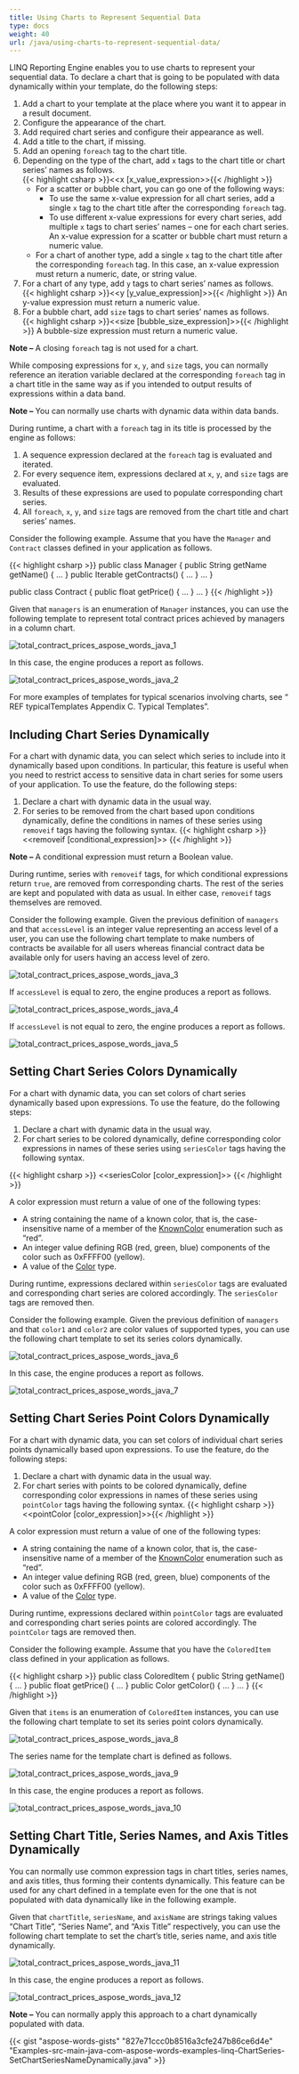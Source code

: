 ```yaml
---
title: Using Charts to Represent Sequential Data
type: docs
weight: 40
url: /java/using-charts-to-represent-sequential-data/
---
```


LINQ Reporting Engine enables you to use charts to represent your sequential data. To declare a chart that is going to be populated with data dynamically within your template, do the following steps:

1. Add a chart to your template at the place where you want it to appear in a result document.
1. Configure the appearance of the chart.
1. Add required chart series and configure their appearance as well.
1. Add a title to the chart, if missing.
1. Add an opening `foreach` tag to the chart title.
1. Depending on the type of the chart, add `x` tags to the chart title or chart series’ names as follows.<br>
	{{< highlight csharp >}}<<x [x_value_expression>>{{< /highlight >}}
	- For a scatter or bubble chart, you can go one of the following ways:
		- To use the same x-value expression for all chart series, add a single `x` tag to the chart title after the corresponding `foreach` tag.
		- To use different x-value expressions for every chart series, add multiple `x` tags to chart series’ names – one for each chart series.<br>
	An x-value expression for a scatter or bubble chart must return a numeric value.
	- For a chart of another type, add a single `x` tag to the chart title after the corresponding `foreach` tag. In this case, an x-value expression must return a numeric, date, or string value.
1. For a chart of any type, add `y` tags to chart series’ names as follows.<br>
{{< highlight csharp >}}<<y [y_value_expression]>>{{< /highlight >}}
	An y-value expression must return a numeric value.
1. For a bubble chart, add `size` tags to chart series’ names as follows.<br>
{{< highlight csharp >}}<<size [bubble_size_expression]>>{{< /highlight >}}
	A bubble-size expression must return a numeric value.<br>

**Note –** A closing `foreach` tag is not used for a chart.

While composing expressions for `x`, `y`, and `size` tags, you can normally reference an iteration variable declared at the corresponding `foreach` tag in a chart title in the same way as if you intended to output results of expressions within a data band.

**Note –** You can normally use charts with dynamic data within data bands.

During runtime, a chart with a `foreach` tag in its title is processed by the engine as follows:

1. A sequence expression declared at the `foreach` tag is evaluated and iterated.
1. For every sequence item, expressions declared at `x`, `y`, and `size` tags are evaluated.
1. Results of these expressions are used to populate corresponding chart series.
1. All `foreach`, `x`, `y`, and `size` tags are removed from the chart title and chart series’ names.

Consider the following example. Assume that you have the `Manager` and `Contract` classes defined in your application as follows.

{{< highlight csharp >}}
public class Manager
{
	public String getName getName() { ... }
	public Iterable<Contract> getContracts() { ... }
	...
}

public class Contract
{
	public float getPrice() { ... }
	...
}
{{< /highlight >}}

Given that `managers` is an enumeration of `Manager` instances, you can use the following template to represent total contract prices achieved by managers in a column chart.

![total_contract_prices_aspose_words_java_1](total_contract_prices_1.png)

In this case, the engine produces a report as follows.

![total_contract_prices_aspose_words_java_2](total_contract_prices_2.png)

For more examples of templates for typical scenarios involving charts, see “ REF typicalTemplates Appendix C. Typical Templates”.

## Including Chart Series Dynamically

For a chart with dynamic data, you can select which series to include into it dynamically based upon conditions. In particular, this feature is useful when you need to restrict access to sensitive data in chart series for some users of your application. To use the feature, do the following steps:

1. Declare a chart with dynamic data in the usual way.
1. For series to be removed from the chart based upon conditions dynamically, define the conditions in names of these series using `removeif` tags having the following syntax.
{{< highlight csharp >}}
<<removeif [conditional_expression]>>
{{< /highlight >}}

**Note –** A conditional expression must return a Boolean value.

During runtime, series with `removeif` tags, for which conditional expressions return `true`, are removed from corresponding charts. The rest of the series are kept and populated with data as usual. In either case, `removeif` tags themselves are removed.

Consider the following example. Given the previous definition of `managers` and that `accessLevel` is an integer value representing an access level of a user, you can use the following chart template to make numbers of contracts be available for all users whereas financial contract data be available only for users having an access level of zero.

![total_contract_prices_aspose_words_java_3](total_contract_prices_3.png)

If `accessLevel` is equal to zero, the engine produces a report as follows.

![total_contract_prices_aspose_words_java_4](total_contract_prices_4.png)

If `accessLevel` is not equal to zero, the engine produces a report as follows.

![total_contract_prices_aspose_words_java_5](total_contract_prices_5.png)

## Setting Chart Series Colors Dynamically

For a chart with dynamic data, you can set colors of chart series dynamically based upon expressions. To use the feature, do the following steps:

1. Declare a chart with dynamic data in the usual way.
1. For chart series to be colored dynamically, define corresponding color expressions in names of these series using `seriesColor` tags having the following syntax.

{{< highlight csharp >}}
<<seriesColor [color_expression]>>
{{< /highlight >}}

A color expression must return a value of one of the following types:

- A string containing the name of a known color, that is, the case-insensitive name of a member of the [KnownColor](https://msdn.microsoft.com/en-us/library/system.drawing.knowncolor\(v=vs.110\).aspx) enumeration such as “red”.
- An integer value defining RGB (red, green, blue) components of the color such as 0xFFFF00 (yellow).
- A value of the [Color](http://docs.oracle.com/javase/7/docs/api/java/awt/Color.html) type.

During runtime, expressions declared within `seriesColor` tags are evaluated and corresponding chart series are colored accordingly. The `seriesColor` tags are removed then.

Consider the following example. Given the previous definition of `managers` and that `color1` and `color2` are color values of supported types, you can use the following chart template to set its series colors dynamically.

![total_contract_prices_aspose_words_java_6](total_contract_prices_6.png)

In this case, the engine produces a report as follows.

![total_contract_prices_aspose_words_java_7](total_contract_prices_7.png)

## Setting Chart Series Point Colors Dynamically

For a chart with dynamic data, you can set colors of individual chart series points dynamically based upon expressions. To use the feature, do the following steps:

1. Declare a chart with dynamic data in the usual way.
1. For chart series with points to be colored dynamically, define corresponding color expressions in names of these series using `pointColor` tags having the following syntax.
	{{< highlight csharp >}}<<pointColor [color_expression]>>{{< /highlight >}}

A color expression must return a value of one of the following types:

- A string containing the name of a known color, that is, the case-insensitive name of a member of the [KnownColor](https://msdn.microsoft.com/en-us/library/system.drawing.knowncolor\(v=vs.110\).aspx) enumeration such as “red”.
- An integer value defining RGB (red, green, blue) components of the color such as 0xFFFF00 (yellow).
- A value of the [Color](http://docs.oracle.com/javase/7/docs/api/java/awt/Color.html) type.

During runtime, expressions declared within `pointColor` tags are evaluated and corresponding chart series points are colored accordingly. The `pointColor` tags are removed then.

Consider the following example. Assume that you have the `ColoredItem` class defined in your application as follows.

{{< highlight csharp >}}
public class ColoredItem
{
	public String getName() { ... }
	public float getPrice() { ... }
	public Color getColor() { ... }
	...
}
{{< /highlight >}}

Given that `items` is an enumeration of `ColoredItem` instances, you can use the following chart template to set its series point colors dynamically.

![total_contract_prices_aspose_words_java_8](total_contract_prices_8.png)

The series name for the template chart is defined as follows.

![total_contract_prices_aspose_words_java_9](total_contract_prices_9.png)

In this case, the engine produces a report as follows.

![total_contract_prices_aspose_words_java_10](total_contract_prices_10.png)

## Setting Chart Title, Series Names, and Axis Titles Dynamically

You can normally use common expression tags in chart titles, series names, and axis titles, thus forming their contents dynamically. This feature can be used for any chart defined in a template even for the one that is not populated with data dynamically like in the following example.

Given that `chartTitle`, `seriesName`, and `axisName` are strings taking values “Chart Title”, “Series Name”, and “Axis Title” respectively, you can use the following chart template to set the chart’s title, series name, and axis title dynamically.

![total_contract_prices_aspose_words_java_11](total_contract_prices_11.png)

In this case, the engine produces a report as follows.

![total_contract_prices_aspose_words_java_12](total_contract_prices_12.png)

**Note –** You can normally apply this approach to a chart dynamically populated with data.

{{< gist "aspose-words-gists" "827e71ccc0b8516a3cfe247b86ce6d4e" "Examples-src-main-java-com-aspose-words-examples-linq-ChartSeries-SetChartSeriesNameDynamically.java" >}}

